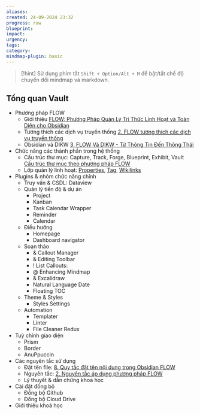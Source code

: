 ```yaml
---
aliases: 
created: 24-09-2024 23:32
progress: raw
blueprint: 
impact: 
urgency: 
tags: 
category: 
mindmap-plugin: basic
---
```


> [!hint]
Sử dụng phím tắt `Shift + Option/Alt + M` để bật/tắt chế độ chuyển đổi mindmap và markdown.

## Tổng quan Vault
- Phương pháp FLOW
	- Giới thiệu [FLOW: Phương Pháp Quản Lý Tri Thức Linh Hoạt và Toàn Diện cho Obsidian](../../5.%20Exhibit/FLOW%20&%20PKM/1.%20Giới%20thiệu%20phương%20pháp%20FLOW.md)
	- Tương thích các dịch vụ truyền thống [2. FLOW tương thích các dịch vụ truyền thống](../../5.%20Exhibit/FLOW%20&%20PKM/2.%20FLOW%20tương%20thích%20các%20dịch%20vụ%20truyền%20thống.md)
	- Obsidian và DIKW [3. FLOW Và DIKW - Từ Thông Tin Đến Thông Thái](../../5.%20Exhibit/FLOW%20&%20PKM/3.%20FLOW%20Và%20DIKW%20-%20Từ%20Thông%20Tin%20Đến%20Thông%20Thái.md)
- Chức năng các thành phần trong hệ thống
	- Cấu trúc thư mục: Capture, Track, Forge, Blueprint, Exhibit, Vault [Cấu trúc thư mục theo phương pháp FLOW](../../5.%20Exhibit/FLOW%20&%20PKM/Cấu%20trúc%20thư%20mục%20theo%20phương%20pháp%20FLOW.md)
	- Lớp quản lý linh hoạt: [Properties](7.%20Nguyên%20tắc%20quản%20lý%20properties%20trong%20Obsidian%20FLOW.md), [Tag](8.%20Chiến%20lược%20sử%20dụng%20tag%20trong%20phương%20pháp%20FLOW.md), [Wikilinks](10.%20Sử%20dụng%20Wikilinks%20đúng%20cách%20trong%20Obsidian%20FLOW.md)
- Plugins & nhóm chức năng chính
	- Truy vấn & CSDL: Dataview
	- Quản lý tiến độ & dự án
		- Project
		- Kanban
		- Task Calendar Wrapper
		- Reminder
		- Calendar
	- Điều hướng
		- Homepage
		- Dashboard navigator
	- Soạn thảo
		- & Callout Manager
		- & Editing Toolbar
		- ! List Callouts:
		- @ Enhancing Mindmap
		- & Excalidraw
		- Natural Language Date
		- Floating TOC
	- Theme & Styles
		- Styles Settings
	- Automation
		- Templater
		- Linter
		- File Cleaner Redux
- Tuỳ chỉnh giao diện
	- Prism
	- Border
	- AnuPpuccin
- Các nguyên tắc sử dụng
	- Đặt tên file: [8. Quy tắc đặt tên nội dung trong Obsidian FLOW](5.%20Quy%20tắc%20đặt%20tên%20nội%20dung%20theo%20phương%20pháp%20FLOW.md)
	- Nguyên tắc: [2. Nguyên tắc áp dụng phương pháp FLOW](2.%20Nguyên%20tắc%20áp%20dụng%20phương%20pháp%20FLOW.md)
	- Lý thuyết & dẫn chứng khoa học
- Cài đặt đồng bộ
	- Đồng bộ Github
	- Đồng bộ Cloud Drive
- Giới thiệu khoá học